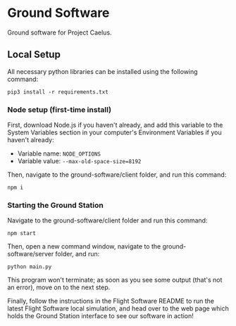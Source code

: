 # Ground Software
Ground software for Project Caelus.

## Local Setup

All necessary python libraries can be installed using the following command: 
```
pip3 install -r requirements.txt
``` 

### Node setup (first-time install)

First, download Node.js if you haven't already, and add this variable to the System Variables section in your computer's Environment Variables if you haven't already:
- Variable name: ```NODE_OPTIONS```
- Variable value: ```--max-old-space-size=8192```

Then, navigate to the ground-software/client folder, and run this command:

```
npm i
```

### Starting the Ground Station

Navigate to the ground-software/client folder and run this command:

```
npm start
```

Then, open a new command window, navigate to the ground-software/server folder, and run:
```
python main.py
```
This program won't terminate; as soon as you see some output (that's not an error), move on to the next step.

Finally, follow the instructions in the Flight Software README to run the latest Flight Software local simulation, and head over to the web page which holds the Ground Station interface to see our software in action!

